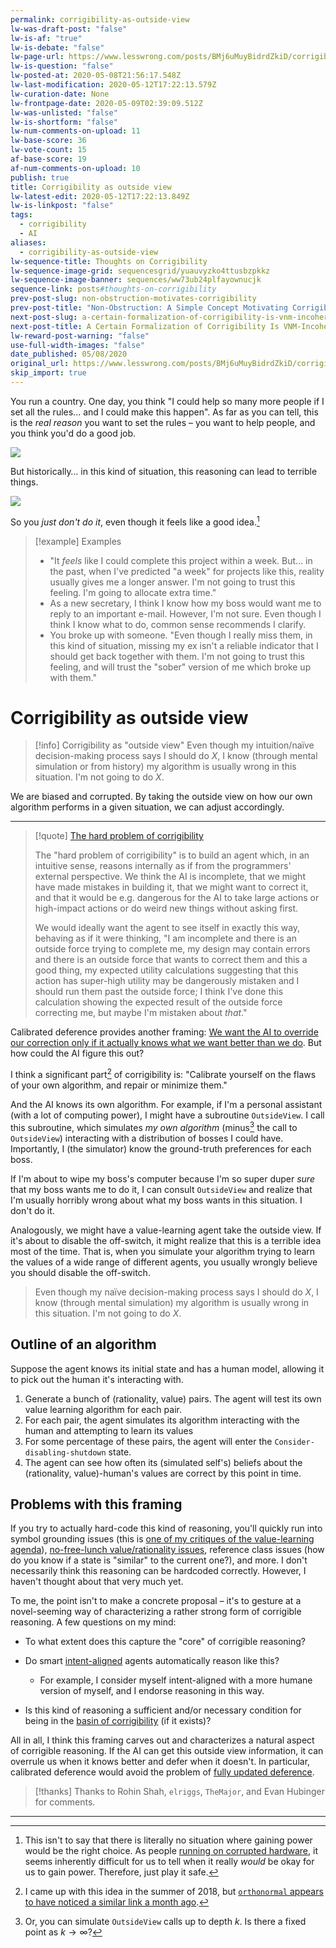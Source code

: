 ```yaml
---
permalink: corrigibility-as-outside-view
lw-was-draft-post: "false"
lw-is-af: "true"
lw-is-debate: "false"
lw-page-url: https://www.lesswrong.com/posts/BMj6uMuyBidrdZkiD/corrigibility-as-outside-view
lw-is-question: "false"
lw-posted-at: 2020-05-08T21:56:17.548Z
lw-last-modification: 2020-05-12T17:22:13.579Z
lw-curation-date: None
lw-frontpage-date: 2020-05-09T02:39:09.512Z
lw-was-unlisted: "false"
lw-is-shortform: "false"
lw-num-comments-on-upload: 11
lw-base-score: 36
lw-vote-count: 15
af-base-score: 19
af-num-comments-on-upload: 10
publish: true
title: Corrigibility as outside view
lw-latest-edit: 2020-05-12T17:22:13.849Z
lw-is-linkpost: "false"
tags:
  - corrigibility
  - AI
aliases:
  - corrigibility-as-outside-view
lw-sequence-title: Thoughts on Corrigibility
lw-sequence-image-grid: sequencesgrid/yuauvyzko4ttusbzpkkz
lw-sequence-image-banner: sequences/ww73ub24plfayownucjk
sequence-link: posts#thoughts-on-corrigibility
prev-post-slug: non-obstruction-motivates-corrigibility
prev-post-title: "Non-Obstruction: A Simple Concept Motivating Corrigibility"
next-post-slug: a-certain-formalization-of-corrigibility-is-vnm-incoherent
next-post-title: A Certain Formalization of Corrigibility Is VNM-Incoherent
lw-reward-post-warning: "false"
use-full-width-images: "false"
date_published: 05/08/2020
original_url: https://www.lesswrong.com/posts/BMj6uMuyBidrdZkiD/corrigibility-as-outside-view
skip_import: true
---
```

You run a country. One day, you think "I could help so many more people if I set all the rules... and I could make this happen". As far as you can tell, this is the _real reason_ you want to set the rules – you want to help people, and you think you'd do a good job.

![](https://assets.turntrout.com/static/images/posts/QSms7P6.avif)

But historically… in this kind of situation, this reasoning can lead to terrible things.

![](https://assets.turntrout.com/static/images/posts/COsmr4C.avif)

So you _just don't do it_, even though it feels like a good idea.[^1] 

> [!example] Examples
> - "It _feels_ like I could complete this project within a week. But… in the past, when I've predicted "a week" for projects like this, reality usually gives me a longer answer. I'm not going to trust this feeling. I'm going to allocate extra time."
> - As a new secretary, I think I know how my boss would want me to reply to an important e-mail. However, I'm not sure. Even though I think I know what to do, common sense recommends I clarify.
> - You broke up with someone. "Even though I really miss them, in this kind of situation, missing my ex isn't a reliable indicator that I should get back together with them. I'm not going to trust this feeling, and will trust the "sober" version of me which broke up with them."



# Corrigibility as outside view
> [!info] Corrigibility as "outside view"
> Even though my intuition/naïve decision-making process says I should do $X$, I know (through mental simulation or from history) my algorithm is usually wrong in this situation. I'm not going to do $X$.

We are biased and corrupted. By taking the outside view on how our own algorithm performs in a given situation, we can adjust accordingly.

---


> [!quote] [The hard problem of corrigibility](https://arbital.com/p/hard_corrigibility/)
>
> The "hard problem of corrigibility" is to build an agent which, in an intuitive sense, reasons internally as if from the programmers' external perspective. We think the AI is incomplete, that we might have made mistakes in building it, that we might want to correct it, and that it would be e.g. dangerous for the AI to take large actions or high-impact actions or do weird new things without asking first.
>
> We would ideally want the agent to see itself in exactly this way, behaving as if it were thinking, "I am incomplete and there is an outside force trying to complete me, my design may contain errors and there is an outside force that wants to correct them and this a good thing, my expected utility calculations suggesting that this action has super-high utility may be dangerously mistaken and I should run them past the outside force; I think I've done this calculation showing the expected result of the outside force correcting me, but maybe I'm mistaken about _that_."


Calibrated deference provides another framing: [We want the AI to override our correction only if it actually knows what we want better than we do](https://arxiv.org/pdf/1705.09990.pdf). But how could the AI figure this out?

I think a significant part[^2] of corrigibility is: "Calibrate yourself on the flaws of your own algorithm, and repair or minimize them."

And the AI knows its own algorithm. For example, if I'm a personal assistant (with a lot of computing power), I might have a subroutine `OutsideView`. I call this subroutine, which simulates _my own algorithm_ (minus[^3] the call to `OutsideView`) interacting with a distribution of bosses I could have. Importantly, I (the simulator) know the ground-truth preferences for each boss.

If I'm about to wipe my boss's computer because I'm so super duper _sure_ that my boss wants me to do it, I can consult `OutsideView` and realize that I'm usually horribly wrong about what my boss wants in this situation. I don't do it.

Analogously, we might have a value-learning agent take the outside view. If it's about to disable the off-switch, it might realize that this is a terrible idea most of the time. That is, when you simulate your algorithm trying to learn the values of a wide range of different agents, you usually wrongly believe you should disable the off-switch.

> Even though my naïve decision-making process says I should do $X$, I know (through mental simulation) my algorithm is usually wrong in this situation. I'm not going to do $X$.

## Outline of an algorithm 
Suppose the agent knows its initial state and has a human model, allowing it to pick out the human it's interacting with.

1. Generate a bunch of (rationality, value) pairs. The agent will test its own value learning algorithm for each pair.
2. For each pair, the agent simulates its algorithm interacting with the human and attempting to learn its values
3. For some percentage of these pairs, the agent will enter the `Consider-disabling-shutdown` state.
4. The agent can see how often its (simulated self's) beliefs about the (rationality, value)-human's values are correct by this point in time.

## Problems with this framing

If you try to actually hard-code this kind of reasoning, you'll quickly run into symbol grounding issues (this is [one of my critiques of the value-learning agenda](/thoughts-on-human-compatible#Where-in-the-world-is-the-human-)), [no-free-lunch value/rationality issues](https://papers.nips.cc/paper/7803-occams-razor-is-insufficient-to-infer-the-preferences-of-irrational-agents.pdf), reference class issues (how do you know if a state is "similar" to the current one?), and more. I don't necessarily think this reasoning can be hardcoded correctly. However, I haven't thought about that very much yet.

To me, the point isn't to make a concrete proposal – it's to gesture at a novel-seeming way of characterizing a rather strong form of corrigible reasoning. A few questions on my mind:

- To what extent does this capture the "core" of corrigible reasoning?
- Do smart [intent-aligned](https://ai-alignment.com/clarifying-ai-alignment-cec47cd69dd6) agents automatically reason like this?
  - For example, I consider myself intent-aligned with a more humane version of myself, and I endorse reasoning in this way.

- Is this kind of reasoning a sufficient and/or necessary condition for being in the [basin of corrigibility](https://ai-alignment.com/corrigibility-3039e668638) (if it exists)?

All in all, I think this framing carves out and characterizes a natural aspect of corrigible reasoning. If the AI can get this outside view information, it can overrule us when it knows better and defer when it doesn't. In particular, calibrated deference would avoid the problem of [fully updated deference](https://arbital.com/p/updated_deference/).

> [!thanks]
>Thanks to Rohin Shah, `elriggs`, `TheMajor`, and Evan Hubinger for comments.

<hr/>


[^1]: This isn't to say that there is literally no situation where gaining power would be the right choice. As people [running on corrupted hardware](https://www.lesswrong.com/posts/dWTEtgBfFaz6vjwQf/ethical-injunctions), it seems inherently difficult for us to tell when it really _would_ be okay for us to gain power. Therefore, just play it safe. 

[^2]: I came up with this idea in the summer of 2018, but [`orthonormal` appears to have noticed a similar link a month ago](https://www.lesswrong.com/posts/K9ZaZXDnL3SEmYZqB/ends-don-t-justify-means-among-humans#swHmf245WJ28opzji). 

[^3]: Or, you can simulate `OutsideView` calls up to depth $k$. Is there a fixed point as $k\to \infty$? 